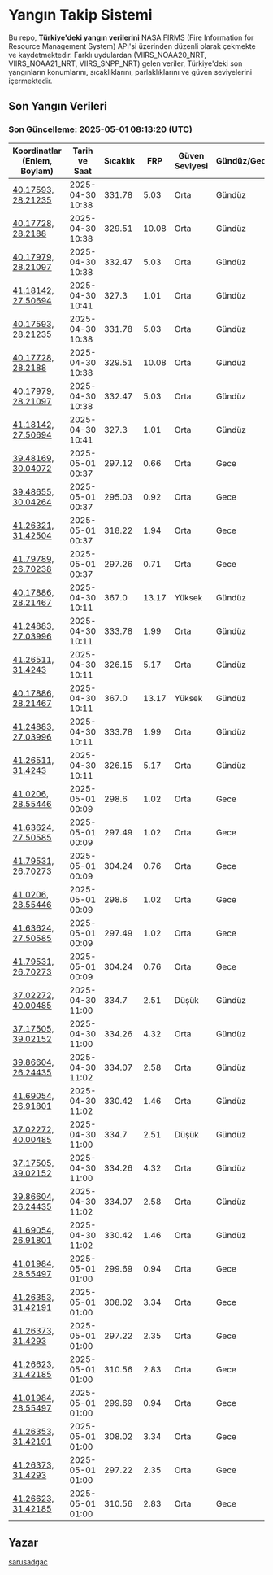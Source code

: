 # Yangın Takip Sistemi

Bu repo, **Türkiye'deki yangın verilerini** NASA FIRMS (Fire Information for Resource Management System) API'si üzerinden düzenli olarak çekmekte ve kaydetmektedir. Farklı uydulardan (VIIRS_NOAA20_NRT, VIIRS_NOAA21_NRT, VIIRS_SNPP_NRT) gelen veriler, Türkiye'deki son yangınların konumlarını, sıcaklıklarını, parlaklıklarını ve güven seviyelerini içermektedir.

## Son Yangın Verileri
### Son Güncelleme: 2025-05-01 08:13:20 (UTC)

| Koordinatlar (Enlem, Boylam) | Tarih ve Saat | Sıcaklık | FRP | Güven Seviyesi | Gündüz/Gece |
|-----------------------------|----------------|----------|-----|----------------|-------------|
| [40.17593, 28.21235](https://www.google.com/maps?q=40.17593,28.21235) | 2025-04-30 10:38 | 331.78 | 5.03 | Orta | Gündüz |
| [40.17728, 28.2188](https://www.google.com/maps?q=40.17728,28.2188) | 2025-04-30 10:38 | 329.51 | 10.08 | Orta | Gündüz |
| [40.17979, 28.21097](https://www.google.com/maps?q=40.17979,28.21097) | 2025-04-30 10:38 | 332.47 | 5.03 | Orta | Gündüz |
| [41.18142, 27.50694](https://www.google.com/maps?q=41.18142,27.50694) | 2025-04-30 10:41 | 327.3 | 1.01 | Orta | Gündüz |
| [40.17593, 28.21235](https://www.google.com/maps?q=40.17593,28.21235) | 2025-04-30 10:38 | 331.78 | 5.03 | Orta | Gündüz |
| [40.17728, 28.2188](https://www.google.com/maps?q=40.17728,28.2188) | 2025-04-30 10:38 | 329.51 | 10.08 | Orta | Gündüz |
| [40.17979, 28.21097](https://www.google.com/maps?q=40.17979,28.21097) | 2025-04-30 10:38 | 332.47 | 5.03 | Orta | Gündüz |
| [41.18142, 27.50694](https://www.google.com/maps?q=41.18142,27.50694) | 2025-04-30 10:41 | 327.3 | 1.01 | Orta | Gündüz |
| [39.48169, 30.04072](https://www.google.com/maps?q=39.48169,30.04072) | 2025-05-01 00:37 | 297.12 | 0.66 | Orta | Gece |
| [39.48655, 30.04264](https://www.google.com/maps?q=39.48655,30.04264) | 2025-05-01 00:37 | 295.03 | 0.92 | Orta | Gece |
| [41.26321, 31.42504](https://www.google.com/maps?q=41.26321,31.42504) | 2025-05-01 00:37 | 318.22 | 1.94 | Orta | Gece |
| [41.79789, 26.70238](https://www.google.com/maps?q=41.79789,26.70238) | 2025-05-01 00:37 | 297.26 | 0.71 | Orta | Gece |
| [40.17886, 28.21467](https://www.google.com/maps?q=40.17886,28.21467) | 2025-04-30 10:11 | 367.0 | 13.17 | Yüksek | Gündüz |
| [41.24883, 27.03996](https://www.google.com/maps?q=41.24883,27.03996) | 2025-04-30 10:11 | 333.78 | 1.99 | Orta | Gündüz |
| [41.26511, 31.4243](https://www.google.com/maps?q=41.26511,31.4243) | 2025-04-30 10:11 | 326.15 | 5.17 | Orta | Gündüz |
| [40.17886, 28.21467](https://www.google.com/maps?q=40.17886,28.21467) | 2025-04-30 10:11 | 367.0 | 13.17 | Yüksek | Gündüz |
| [41.24883, 27.03996](https://www.google.com/maps?q=41.24883,27.03996) | 2025-04-30 10:11 | 333.78 | 1.99 | Orta | Gündüz |
| [41.26511, 31.4243](https://www.google.com/maps?q=41.26511,31.4243) | 2025-04-30 10:11 | 326.15 | 5.17 | Orta | Gündüz |
| [41.0206, 28.55446](https://www.google.com/maps?q=41.0206,28.55446) | 2025-05-01 00:09 | 298.6 | 1.02 | Orta | Gece |
| [41.63624, 27.50585](https://www.google.com/maps?q=41.63624,27.50585) | 2025-05-01 00:09 | 297.49 | 1.02 | Orta | Gece |
| [41.79531, 26.70273](https://www.google.com/maps?q=41.79531,26.70273) | 2025-05-01 00:09 | 304.24 | 0.76 | Orta | Gece |
| [41.0206, 28.55446](https://www.google.com/maps?q=41.0206,28.55446) | 2025-05-01 00:09 | 298.6 | 1.02 | Orta | Gece |
| [41.63624, 27.50585](https://www.google.com/maps?q=41.63624,27.50585) | 2025-05-01 00:09 | 297.49 | 1.02 | Orta | Gece |
| [41.79531, 26.70273](https://www.google.com/maps?q=41.79531,26.70273) | 2025-05-01 00:09 | 304.24 | 0.76 | Orta | Gece |
| [37.02272, 40.00485](https://www.google.com/maps?q=37.02272,40.00485) | 2025-04-30 11:00 | 334.7 | 2.51 | Düşük | Gündüz |
| [37.17505, 39.02152](https://www.google.com/maps?q=37.17505,39.02152) | 2025-04-30 11:00 | 334.26 | 4.32 | Orta | Gündüz |
| [39.86604, 26.24435](https://www.google.com/maps?q=39.86604,26.24435) | 2025-04-30 11:02 | 334.07 | 2.58 | Orta | Gündüz |
| [41.69054, 26.91801](https://www.google.com/maps?q=41.69054,26.91801) | 2025-04-30 11:02 | 330.42 | 1.46 | Orta | Gündüz |
| [37.02272, 40.00485](https://www.google.com/maps?q=37.02272,40.00485) | 2025-04-30 11:00 | 334.7 | 2.51 | Düşük | Gündüz |
| [37.17505, 39.02152](https://www.google.com/maps?q=37.17505,39.02152) | 2025-04-30 11:00 | 334.26 | 4.32 | Orta | Gündüz |
| [39.86604, 26.24435](https://www.google.com/maps?q=39.86604,26.24435) | 2025-04-30 11:02 | 334.07 | 2.58 | Orta | Gündüz |
| [41.69054, 26.91801](https://www.google.com/maps?q=41.69054,26.91801) | 2025-04-30 11:02 | 330.42 | 1.46 | Orta | Gündüz |
| [41.01984, 28.55497](https://www.google.com/maps?q=41.01984,28.55497) | 2025-05-01 01:00 | 299.69 | 0.94 | Orta | Gece |
| [41.26353, 31.42191](https://www.google.com/maps?q=41.26353,31.42191) | 2025-05-01 01:00 | 308.02 | 3.34 | Orta | Gece |
| [41.26373, 31.4293](https://www.google.com/maps?q=41.26373,31.4293) | 2025-05-01 01:00 | 297.22 | 2.35 | Orta | Gece |
| [41.26623, 31.42185](https://www.google.com/maps?q=41.26623,31.42185) | 2025-05-01 01:00 | 310.56 | 2.83 | Orta | Gece |
| [41.01984, 28.55497](https://www.google.com/maps?q=41.01984,28.55497) | 2025-05-01 01:00 | 299.69 | 0.94 | Orta | Gece |
| [41.26353, 31.42191](https://www.google.com/maps?q=41.26353,31.42191) | 2025-05-01 01:00 | 308.02 | 3.34 | Orta | Gece |
| [41.26373, 31.4293](https://www.google.com/maps?q=41.26373,31.4293) | 2025-05-01 01:00 | 297.22 | 2.35 | Orta | Gece |
| [41.26623, 31.42185](https://www.google.com/maps?q=41.26623,31.42185) | 2025-05-01 01:00 | 310.56 | 2.83 | Orta | Gece |

## Yazar

[sarusadgac](https://x.com/sarusadgac)
